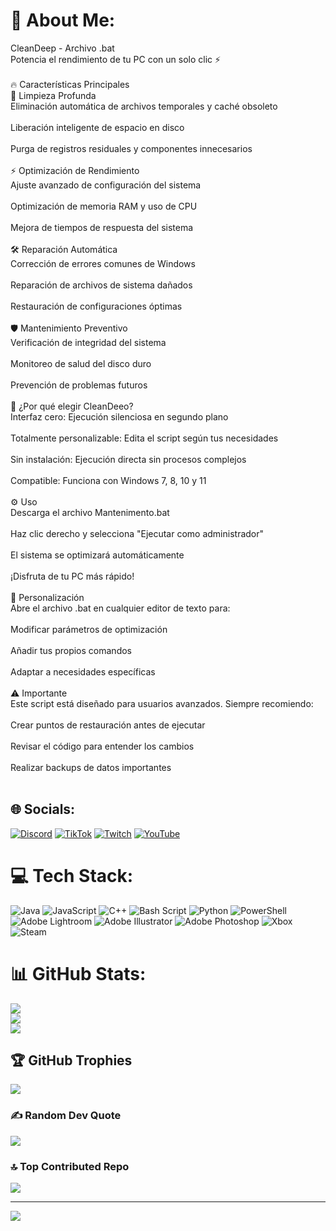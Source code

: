 # 💫 About Me:
CleanDeep - Archivo .bat<br>Potencia el rendimiento de tu PC con un solo clic ⚡<br><br>🔥 Características Principales<br>🧹 Limpieza Profunda<br>Eliminación automática de archivos temporales y caché obsoleto<br><br>Liberación inteligente de espacio en disco<br><br>Purga de registros residuales y componentes innecesarios<br><br>⚡ Optimización de Rendimiento<br>Ajuste avanzado de configuración del sistema<br><br>Optimización de memoria RAM y uso de CPU<br><br>Mejora de tiempos de respuesta del sistema<br><br>🛠️ Reparación Automática<br>Corrección de errores comunes de Windows<br><br>Reparación de archivos de sistema dañados<br><br>Restauración de configuraciones óptimas<br><br>🛡️ Mantenimiento Preventivo<br>Verificación de integridad del sistema<br><br>Monitoreo de salud del disco duro<br><br>Prevención de problemas futuros<br><br>🎯 ¿Por qué elegir CleanDeeo?<br>Interfaz cero: Ejecución silenciosa en segundo plano<br><br>Totalmente personalizable: Edita el script según tus necesidades<br><br>Sin instalación: Ejecución directa sin procesos complejos<br><br>Compatible: Funciona con Windows 7, 8, 10 y 11<br><br>⚙️ Uso<br>Descarga el archivo Mantenimento.bat<br><br>Haz clic derecho y selecciona "Ejecutar como administrador"<br><br>El sistema se optimizará automáticamente<br><br>¡Disfruta de tu PC más rápido!<br><br>📝 Personalización<br>Abre el archivo .bat en cualquier editor de texto para:<br><br>Modificar parámetros de optimización<br><br>Añadir tus propios comandos<br><br>Adaptar a necesidades específicas<br><br>⚠️ Importante<br>Este script está diseñado para usuarios avanzados. Siempre recomiendo:<br><br>Crear puntos de restauración antes de ejecutar<br><br>Revisar el código para entender los cambios<br><br>Realizar backups de datos importantes<br><br>


## 🌐 Socials:
[![Discord](https://img.shields.io/badge/Discord-%237289DA.svg?logo=discord&logoColor=white)](https://discord.gg/https://protodeus.odoo.com/) [![TikTok](https://img.shields.io/badge/TikTok-%23000000.svg?logo=TikTok&logoColor=white)](https://tiktok.com/@@theprotodeus) [![Twitch](https://img.shields.io/badge/Twitch-%239146FF.svg?logo=Twitch&logoColor=white)](https://twitch.tv/Prendock) [![YouTube](https://img.shields.io/badge/YouTube-%23FF0000.svg?logo=YouTube&logoColor=white)](https://youtube.com/@@ProtoDeus) 

# 💻 Tech Stack:
![Java](https://img.shields.io/badge/java-%23ED8B00.svg?style=for-the-badge&logo=openjdk&logoColor=white) ![JavaScript](https://img.shields.io/badge/javascript-%23323330.svg?style=for-the-badge&logo=javascript&logoColor=%23F7DF1E) ![C++](https://img.shields.io/badge/c++-%2300599C.svg?style=for-the-badge&logo=c%2B%2B&logoColor=white) ![Bash Script](https://img.shields.io/badge/bash_script-%23121011.svg?style=for-the-badge&logo=gnu-bash&logoColor=white) ![Python](https://img.shields.io/badge/python-3670A0?style=for-the-badge&logo=python&logoColor=ffdd54) ![PowerShell](https://img.shields.io/badge/PowerShell-%235391FE.svg?style=for-the-badge&logo=powershell&logoColor=white) ![Adobe Lightroom](https://img.shields.io/badge/Adobe%20Lightroom-31A8FF.svg?style=for-the-badge&logo=Adobe%20Lightroom&logoColor=white) ![Adobe Illustrator](https://img.shields.io/badge/adobe%20illustrator-%23FF9A00.svg?style=for-the-badge&logo=adobe%20illustrator&logoColor=white) ![Adobe Photoshop](https://img.shields.io/badge/adobe%20photoshop-%2331A8FF.svg?style=for-the-badge&logo=adobe%20photoshop&logoColor=white) ![Xbox](https://img.shields.io/badge/xbox-%23107C10.svg?style=for-the-badge&logo=xbox&logoColor=white) ![Steam](https://img.shields.io/badge/steam-%23000000.svg?style=for-the-badge&logo=steam&logoColor=white)
# 📊 GitHub Stats:
![](https://github-readme-stats.vercel.app/api?username=TheProtoDeus&theme=tokyonight&hide_border=false&include_all_commits=true&count_private=false)<br/>
![](https://nirzak-streak-stats.vercel.app/?user=TheProtoDeus&theme=tokyonight&hide_border=false)<br/>
![](https://github-readme-stats.vercel.app/api/top-langs/?username=TheProtoDeus&theme=tokyonight&hide_border=false&include_all_commits=true&count_private=false&layout=compact)

## 🏆 GitHub Trophies
![](https://github-profile-trophy.vercel.app/?username=TheProtoDeus&theme=radical&no-frame=false&no-bg=true&margin-w=4)

### ✍️ Random Dev Quote
![](https://quotes-github-readme.vercel.app/api?type=vetical&theme=radical)

### 🔝 Top Contributed Repo
![](https://github-contributor-stats.vercel.app/api?username=TheProtoDeus&limit=5&theme=dark&combine_all_yearly_contributions=true)

---
[![](https://visitcount.itsvg.in/api?id=TheProtoDeus&icon=0&color=0)](https://visitcount.itsvg.in)

<!-- Proudly created with GPRM ( https://gprm.itsvg.in ) -->
